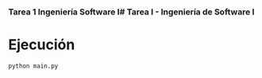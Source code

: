 ### Tarea 1 Ingeniería Software I# Tarea I - Ingeniería de Software I

# Ejecución
```sh
python main.py
```
